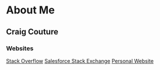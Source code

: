 # About Me

## Craig Couture

### Websites
[Stack Overflow](https://stackoverflow.com/users/story/5955419)
[Salesforce Stack Exchange](https://salesforce.stackexchange.com/users/45194/moosecouture)
[Personal Website](https://www.couturecraig.com/)
